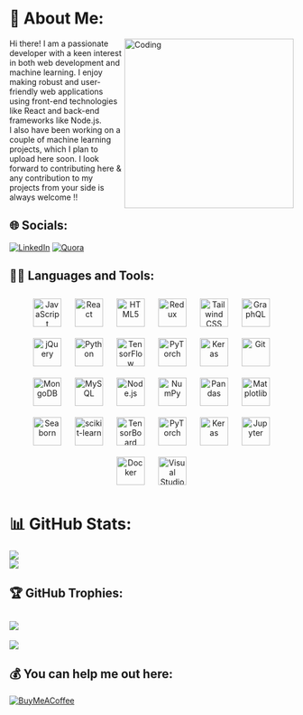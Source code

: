 # 💫 About Me:
<img align="right" alt="Coding" width="300" src     ="https://gist.github.com/zeysert/bc8c0a4090c377a755dcc77bbeac66e4/raw/43f9b12677934c5d99499f6d9d574d30c86f979c/coding.gif">
Hi there! I am a passionate developer with a keen interest in both web development and machine learning. I enjoy making robust and user-friendly web applications using front-end technologies like React and back-end frameworks like Node.js. <br>I also have been working on a couple of machine learning projects, which I plan to upload here soon. I look forward to contributing here & any contribution to my projects from your side is always welcome !!


## 🌐 Socials:
[![LinkedIn](https://img.shields.io/badge/LinkedIn-%230077B5.svg?logo=linkedin&logoColor=white)](https://in.linkedin.com/in/prathamesh-devadiga-77391421b) [![Quora](https://img.shields.io/badge/Quora-%23B92B27.svg?logo=Quora&logoColor=white)](https://www.quora.com/profile/Prathamesh-Devadiga-3) 
## 👨‍💻 Languages and Tools:
<div align="center">
<!-- Web Development -->
<a href="https://www.javascript.com/" target="_blank"><img style="margin: 10px" src="https://profilinator.rishav.dev/skills-assets/javascript-original.svg" alt="JavaScript" height="50" /></a>
<a href="https://reactjs.org/" target="_blank"><img style="margin: 10px" src="https://profilinator.rishav.dev/skills-assets/react-original-wordmark.svg" alt="React" height="50" /></a>
<a href="https://www.w3.org/HTML/" target="_blank"><img style="margin: 10px" src="https://profilinator.rishav.dev/skills-assets/html5-original-wordmark.svg" alt="HTML5" height="50" /></a>
<a href="https://redux.js.org/" target="_blank"><img style="margin: 10px" src="https://profilinator.rishav.dev/skills-assets/redux-original.svg" alt="Redux" height="50" /></a>
<a href="https://tailwindcss.com/" target="_blank"><img style="margin: 10px" src="https://profilinator.rishav.dev/skills-assets/tailwindcss.svg" alt="Tailwind CSS" height="50" /></a>
<a href="https://graphql.org/" target="_blank"><img style="margin: 10px" src="https://profilinator.rishav.dev/skills-assets/graphql.png" alt="GraphQL" height="50" /></a>
<a href="https://jquery.com/" target="_blank"><img style="margin: 10px" src="https://profilinator.rishav.dev/skills-assets/jquery.png" alt="jQuery" height="50" /></a>
<!-- Machine Learning and Data Science -->
<a href="https://www.python.org/" target="_blank"><img style="margin: 10px" src="https://profilinator.rishav.dev/skills-assets/python-original.svg" alt="Python" height="50" /></a>
<a href="https://www.tensorflow.org/" target="_blank"><img style="margin: 10px" src="https://profilinator.rishav.dev/skills-assets/tensorflow-icon.svg" alt="TensorFlow" height="50" /></a>
<a href="https://pytorch.org/" target="_blank"><img style="margin: 10px" src="https://profilinator.rishav.dev/skills-assets/pytorch-icon.svg" alt="PyTorch" height="50" /></a>
<a href="https://keras.io/" target="_blank"><img style="margin: 10px" src="https://profilinator.rishav.dev/skills-assets/keras.png" alt="Keras" height="50" /></a>
<!-- Web Development Tools -->
<a href="https://github.com/" target="_blank"><img style="margin: 10px" src="https://profilinator.rishav.dev/skills-assets/git-scm-icon.svg" alt="Git" height="50" /></a>
<a href="https://www.mongodb.com/" target="_blank"><img style="margin: 10px" src="https://profilinator.rishav.dev/skills-assets/mongodb-original-wordmark.svg" alt="MongoDB" height="50" /></a>
<a href="https://www.mysql.com/" target="_blank"><img style="margin: 10px" src="https://profilinator.rishav.dev/skills-assets/mysql-original-wordmark.svg" alt="MySQL" height="50" /></a>
<a href="https://nodejs.org/" target="_blank"><img style="margin: 10px" src="https://profilinator.rishav.dev/skills-assets/nodejs-original-wordmark.svg" alt="Node.js" height="50" /></a>
<!-- Data Science Tools -->
<a href="https://www.numpy.org/" target="_blank"><img style="margin: 10px" src="https://profilinator.rishav.dev/skills-assets/numpy.png" alt="NumPy" height="50" /></a>
<a href="https://pandas.pydata.org/" target="_blank"><img style="margin: 10px" src="https://profilinator.rishav.dev/skills-assets/pandas.png" alt="Pandas" height="50" /></a>
<a href="https://matplotlib.org/" target="_blank"><img style="margin: 10px" src="https://profilinator.rishav.dev/skills-assets/matplotlib.png" alt="Matplotlib" height="50" /></a>
<a href="https://seaborn.pydata.org/" target="_blank"><img style="margin: 10px" src="https://profilinator.rishav.dev/skills-assets/seaborn.png" alt="Seaborn" height="50" /></a>
<a href="https://scikit-learn.org/stable/index.html" target="_blank"><img style="margin: 10px" src="https://profilinator.rishav.dev/skills-assets/scikit-learn.png" alt="scikit-learn" height="50" /></a>
<!-- Deep Learning Tools -->
<a href="https://www.tensorboard.dev/" target="_blank"><img style="margin: 10px" src="https://profilinator.rishav.dev/skills-assets/tensorboard.png" alt="TensorBoard" height="50" /></a>
<a href="https://www.pytorch.org/" target="_blank"><img style="margin: 10px" src="https://profilinator.rishav.dev/skills-assets/pytorch-icon.svg" alt="PyTorch" height="50" /></a>
<a href="https://www.keras.io/" target="_blank"><img style="margin: 10px" src="https://profilinator.rishav.dev/skills-assets/keras.png" alt="Keras" height="50" /></a>
<!-- Other Tools -->
<a href="https://jupyter.org/" target="_blank"><img style="margin: 10px" src="https://profilinator.rishav.dev/skills-assets/jupyter.png" alt="Jupyter" height="50" /></a>
<a href="https://www.docker.com/" target="_blank"><img style="margin: 10px" src="https://profilinator.rishav.dev/skills-assets/docker.png" alt="Docker" height="50" /></a>
<a href="https://visualstudio.microsoft.com/" target="_blank"><img style="margin: 10px" src="https://profilinator.rishav.dev/skills-assets/visualstudio.png" alt="Visual Studio" height="50" /></a>
</div>

# 📊 GitHub Stats:
![](https://github-readme-streak-stats.herokuapp.com/?user=devadigapratham&theme=dark&hide_border=false)<br/>
![](https://github-readme-stats.vercel.app/api/top-langs/?username=devadigapratham&theme=dark&hide_border=false&include_all_commits=true&count_private=true&layout=compact)

## 🏆 GitHub Trophies:
![](https://github-profile-trophy.vercel.app/?username=devadigapratham&theme=radical&no-frame=false&no-bg=true&margin-w=4)
---
[![](https://visitcount.itsvg.in/api?id=devadigapratham&icon=0&color=0)](https://visitcount.itsvg.in)

  ## 💰 You can help me out here: 
  [![BuyMeACoffee](https://img.shields.io/badge/Buy%20Me%20a%20Coffee-ffdd00?style=for-the-badge&logo=buy-me-a-coffee&logoColor=black)](https://www.buymeacoffee.com/devadigaprh) 
